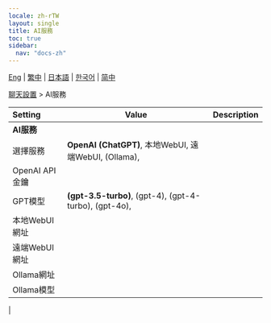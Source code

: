```yaml
---
locale: zh-rTW
layout: single
title: AI服務
toc: true
sidebar:
  nav: "docs-zh"
---
```

[Eng](/dancexr/menu/2025.4/chat/ai_service) | [繁中](/tw/dancexr/menu/2025.4/chat/ai_service) | [日本語](/jp/dancexr/menu/2025.4/chat/ai_service) | [한국어](/kr/dancexr/menu/2025.4/chat/ai_service) | [简中](/zh/dancexr/menu/2025.4/chat/ai_service)

[聊天設置](../menu#聊天設置) > AI服務



| Setting | Value | Description |
| :--- | --- | :--- |
|**AI服務** | | 
| 選擇服務 | **OpenAI (ChatGPT)**, 本地WebUI, 遠端WebUI, (Ollama),  |  |
| OpenAI API金鑰 || 
| GPT模型 | **(gpt-3.5-turbo)**, (gpt-4), (gpt-4-turbo), (gpt-4o),  |  |
| 本地WebUI網址 || 
| 遠端WebUI網址 || 
| Ollama網址 || 
| Ollama模型 || 
|
